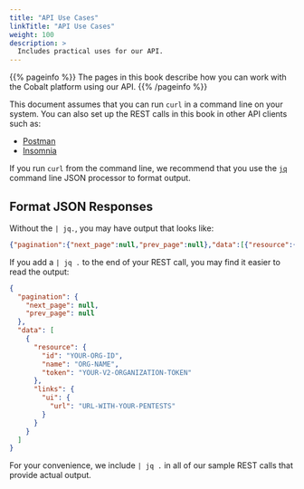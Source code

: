 ```yaml
---
title: "API Use Cases"
linkTitle: "API Use Cases"
weight: 100
description: >
  Includes practical uses for our API.
---
```


{{% pageinfo %}}
The pages in this book describe how you can work with the Cobalt platform using
our API.
{{% /pageinfo %}}

This document assumes that you can run `curl` in a command line on your system.
You can also set up the REST calls in this book in other API clients such as:

- [Postman](https://learning.postman.com/docs/getting-started/introduction/)
- [Insomnia](https://docs.insomnia.rest/)

If you run `curl` from the command line, we recommend that you use the
[`jq`](https://stedolan.github.io/jq/) command line JSON processor to format output. 

## Format JSON Responses

Without the `| jq.`, you may have output that looks like:

```json
{"pagination":{"next_page":null,"prev_page":null},"data":[{"resource":{"id":"YOUR-ORG-ID","name":"ORG-NAME","token":"YOUR-V2-ORGANIZATION-TOKEN"},"links":{"ui":{"url":"URL-WITH-YOUR-PENTESTS"}}}]}
```

If you add a `| jq .` to the end of your REST call, you may find it easier to
read the output:

```json
{
  "pagination": {
    "next_page": null,
    "prev_page": null
  },
  "data": [
    {
      "resource": {
        "id": "YOUR-ORG-ID",
        "name": "ORG-NAME",
        "token": "YOUR-V2-ORGANIZATION-TOKEN"
      },
      "links": {
        "ui": {
          "url": "URL-WITH-YOUR-PENTESTS"
        }
      }
    }
  ]
}

```

For your convenience, we include `| jq .` in all of our sample REST calls that
provide actual output.
